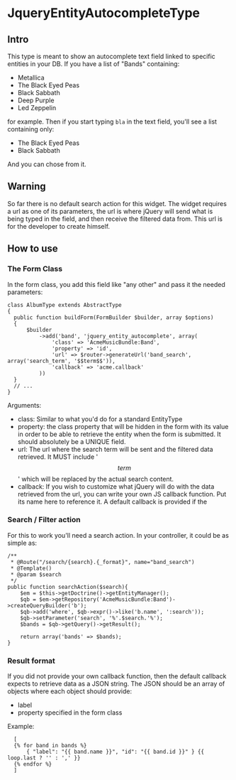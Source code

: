 # JqueryEntityAutocompleteType

## Intro

This type is meant to show an autocomplete text field linked to specific entities in your DB. If you have a list of "Bands" containing:

- Metallica
- The Black Eyed Peas
- Black Sabbath
- Deep Purple
- Led Zeppelin

for example. Then if you start typing `bla` in the text field, you'll see a list containing only:

- The Black Eyed Peas
- Black Sabbath

And you can chose from it.

## Warning

So far there is no default search action for this widget. The widget requires a url as one of its parameters, the url is where jQuery will send what is being typed in the field, and then receive the filtered data from. This url is for the developer to create himself.

## How to use

### The Form Class

In the form class, you add this field like "any other" and pass it the needed parameters:

    class AlbumType extends AbstractType
    {
      public function buildForm(FormBuilder $builder, array $options)
      {
          $builder
              ->add('band', 'jquery_entity_autocomplete', array(
                  'class' => 'AcmeMusicBundle:Band',  
                  'property' => 'id',
                  'url' => $router->generateUrl('band_search', array('search_term', '$$term$$')),
                  'callback' => 'acme.callback'
              ))
      }
      // ...
    }
              
Arguments:
- class: Similar to what you'd do for a standard EntityType
- property: the class property that will be hidden in the form with its value in order to be able to retrieve the entity when the form is submitted. It should absolutely be a UNIQUE field.
- url: The url where the search term will be sent and the filtered data retrieved. It MUST include '$$term$$' which will be replaced by the actual search content.
- callback: If you wish to customize what jQuery will do with the data retrieved from the url, you can write your own JS callback function. Put its name here to reference it. A default callback is provided if the 

### Search / Filter action

For this to work you'll need a search action. In your controller, it could be as simple as:

    /**
     * @Route("/search/{search}.{_format}", name="band_search")
     * @Template()
     * @param $search
     */
    public function searchAction($search){
        $em = $this->getDoctrine()->getEntityManager();
        $qb = $em->getRepository('AcmeMusicBundle:Band')->createQueryBuilder('b');
        $qb->add('where', $qb->expr()->like('b.name', ':search'));
        $qb->setParameter('search', '%'.$search.'%');
        $bands = $qb->getQuery()->getResult();

        return array('bands' => $bands);
    }
    
### Result format

If you did not provide your own callback function, then the default callback expects to retrieve data as a JSON string.
The JSON should be an array of objects where each object should provide:
- label
- property specified in the form class

Example:

      [
      {% for band in bands %}
          { "label": "{{ band.name }}", "id": "{{ band.id }}" } {{ loop.last ? '' : ',' }}
      {% endfor %}
      ]